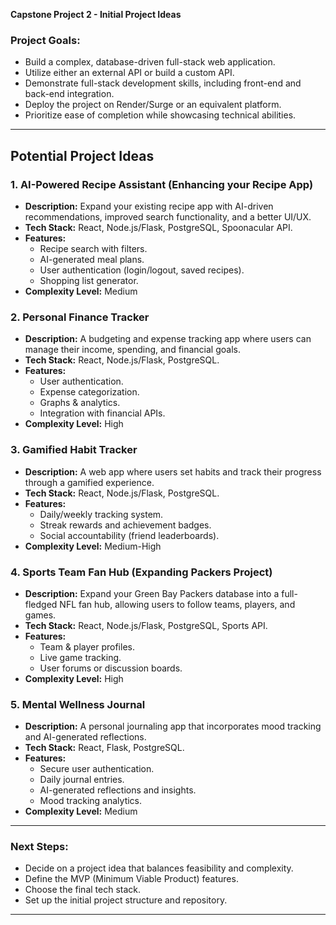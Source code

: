 **Capstone Project 2 - Initial Project Ideas**

### Project Goals:

- Build a complex, database-driven full-stack web application.
- Utilize either an external API or build a custom API.
- Demonstrate full-stack development skills, including front-end and back-end integration.
- Deploy the project on Render/Surge or an equivalent platform.
- Prioritize ease of completion while showcasing technical abilities.

---

## **Potential Project Ideas**

### **1. AI-Powered Recipe Assistant** (Enhancing your Recipe App)

- **Description:** Expand your existing recipe app with AI-driven recommendations, improved search functionality, and a better UI/UX.
- **Tech Stack:** React, Node.js/Flask, PostgreSQL, Spoonacular API.
- **Features:**
  - Recipe search with filters.
  - AI-generated meal plans.
  - User authentication (login/logout, saved recipes).
  - Shopping list generator.
- **Complexity Level:** Medium

### **2. Personal Finance Tracker**

- **Description:** A budgeting and expense tracking app where users can manage their income, spending, and financial goals.
- **Tech Stack:** React, Node.js/Flask, PostgreSQL.
- **Features:**
  - User authentication.
  - Expense categorization.
  - Graphs & analytics.
  - Integration with financial APIs.
- **Complexity Level:** High

### **3. Gamified Habit Tracker**

- **Description:** A web app where users set habits and track their progress through a gamified experience.
- **Tech Stack:** React, Node.js/Flask, PostgreSQL.
- **Features:**
  - Daily/weekly tracking system.
  - Streak rewards and achievement badges.
  - Social accountability (friend leaderboards).
- **Complexity Level:** Medium-High

### **4. Sports Team Fan Hub (Expanding Packers Project)**

- **Description:** Expand your Green Bay Packers database into a full-fledged NFL fan hub, allowing users to follow teams, players, and games.
- **Tech Stack:** React, Node.js/Flask, PostgreSQL, Sports API.
- **Features:**
  - Team & player profiles.
  - Live game tracking.
  - User forums or discussion boards.
- **Complexity Level:** High

### **5. Mental Wellness Journal**

- **Description:** A personal journaling app that incorporates mood tracking and AI-generated reflections.
- **Tech Stack:** React, Flask, PostgreSQL.
- **Features:**
  - Secure user authentication.
  - Daily journal entries.
  - AI-generated reflections and insights.
  - Mood tracking analytics.
- **Complexity Level:** Medium

---

### **Next Steps:**

- Decide on a project idea that balances feasibility and complexity.
- Define the MVP (Minimum Viable Product) features.
- Choose the final tech stack.
- Set up the initial project structure and repository.

---
